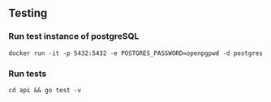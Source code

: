 ## Testing

### Run test instance of postgreSQL
`docker run -it -p 5432:5432 -e POSTGRES_PASSWORD=openpgpwd -d postgres`

### Run tests
`cd api && go test -v`
